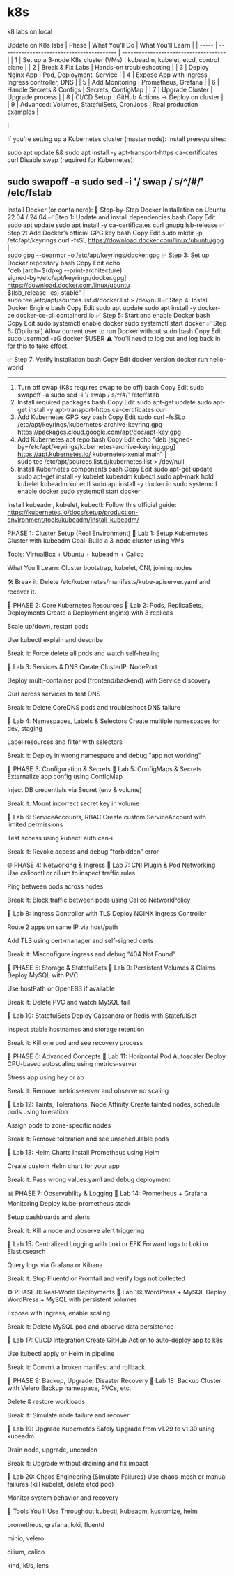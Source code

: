 # k8s
k8 labs on local 




Update on K8s labs 
| Phase | What You'll Do                            | What You'll Learn                     |
| ----- | ----------------------------------------- | ------------------------------------- |
| 1     | Set up a 3-node K8s cluster (VMs)         | kubeadm, kubelet, etcd, control plane |
| 2     | Break & Fix Labs                          | Hands-on troubleshooting              |
| 3     | Deploy Nginx App                          | Pod, Deployment, Service              |
| 4     | Expose App with Ingress                   | Ingress controller, DNS               |
| 5     | Add Monitoring                            | Prometheus, Grafana                   |
| 6     | Handle Secrets & Configs                  | Secrets, ConfigMap                    |
| 7     | Upgrade Cluster                           | Upgrade process                       |
| 8     | CI/CD Setup                               | GitHub Actions → Deploy on cluster    |
| 9     | Advanced: Volumes, StatefulSets, CronJobs | Real production examples              |



I

If you're setting up a Kubernetes cluster (master node):
Install prerequisites:


sudo apt update && sudo apt install -y apt-transport-https ca-certificates curl
Disable swap (required for Kubernetes):

sudo swapoff -a
sudo sed -i '/ swap / s/^/#/' /etc/fstab
------------------------------------------------------------------------------------------------------------

Install Docker (or containerd):
🐳 Step-by-Step Docker Installation on Ubuntu 22.04 / 24.04
✅ Step 1: Update and install dependencies
bash
Copy
Edit
sudo apt update
sudo apt install -y ca-certificates curl gnupg lsb-release
✅ Step 2: Add Docker’s official GPG key
bash
Copy
Edit
sudo mkdir -p /etc/apt/keyrings
curl -fsSL https://download.docker.com/linux/ubuntu/gpg | \
  sudo gpg --dearmor -o /etc/apt/keyrings/docker.gpg
✅ Step 3: Set up Docker repository
bash
Copy
Edit
echo \
  "deb [arch=$(dpkg --print-architecture) \
  signed-by=/etc/apt/keyrings/docker.gpg] \
  https://download.docker.com/linux/ubuntu \
  $(lsb_release -cs) stable" | \
  sudo tee /etc/apt/sources.list.d/docker.list > /dev/null
✅ Step 4: Install Docker Engine
bash
Copy
Edit
sudo apt update
sudo apt install -y docker-ce docker-ce-cli containerd.io
✅ Step 5: Start and enable Docker
bash
Copy
Edit
sudo systemctl enable docker
sudo systemctl start docker
✅ Step 6: (Optional) Allow current user to run Docker without sudo
bash
Copy
Edit
sudo usermod -aG docker $USER
⚠️ You’ll need to log out and log back in for this to take effect.

✅ Step 7: Verify installation
bash
Copy
Edit
docker version
docker run hello-world

-----------------------------------------------------------------------------------------------


1. Turn off swap (K8s requires swap to be off)
bash
Copy
Edit
sudo swapoff -a
sudo sed -i '/ swap / s/^/#/' /etc/fstab
2. Install required packages
bash
Copy
Edit
sudo apt-get update
sudo apt-get install -y apt-transport-https ca-certificates curl
3. Add Kubernetes GPG key
bash
Copy
Edit
sudo curl -fsSLo /etc/apt/keyrings/kubernetes-archive-keyring.gpg https://packages.cloud.google.com/apt/doc/apt-key.gpg
4. Add Kubernetes apt repo
bash
Copy
Edit
echo "deb [signed-by=/etc/apt/keyrings/kubernetes-archive-keyring.gpg] https://apt.kubernetes.io/ kubernetes-xenial main" | \
sudo tee /etc/apt/sources.list.d/kubernetes.list > /dev/null
5. Install Kubernetes components
bash
Copy
Edit
sudo apt-get update
sudo apt-get install -y kubelet kubeadm kubectl
sudo apt-mark hold kubelet kubeadm kubectl
sudo apt install -y docker.io
sudo systemctl enable docker
sudo systemctl start docker

Install kubeadm, kubelet, kubectl:
Follow this official guide: https://kubernetes.io/docs/setup/production-environment/tools/kubeadm/install-kubeadm/



PHASE 1: Cluster Setup (Real Environment)
🔹 Lab 1: Setup Kubernetes Cluster with kubeadm
Goal: Build a 3-node cluster using VMs

Tools: VirtualBox + Ubuntu + kubeadm + Calico

What You’ll Learn: Cluster bootstrap, kubelet, CNI, joining nodes

🛠️ Break it: Delete /etc/kubernetes/manifests/kube-apiserver.yaml and recover it.

🔧 PHASE 2: Core Kubernetes Resources
🔹 Lab 2: Pods, ReplicaSets, Deployments
Create a Deployment (nginx) with 3 replicas

Scale up/down, restart pods

Use kubectl explain and describe

Break it: Force delete all pods and watch self-healing

🔹 Lab 3: Services & DNS
Create ClusterIP, NodePort

Deploy multi-container pod (frontend/backend) with Service discovery

Curl across services to test DNS

Break it: Delete CoreDNS pods and troubleshoot DNS failure

🔹 Lab 4: Namespaces, Labels & Selectors
Create multiple namespaces for dev, staging

Label resources and filter with selectors

Break it: Deploy in wrong namespace and debug "app not working"

🔐 PHASE 3: Configuration & Secrets
🔹 Lab 5: ConfigMaps & Secrets
Externalize app config using ConfigMap

Inject DB credentials via Secret (env & volume)

Break it: Mount incorrect secret key in volume

🔹 Lab 6: ServiceAccounts, RBAC
Create custom ServiceAccount with limited permissions

Test access using kubectl auth can-i

Break it: Revoke access and debug “forbidden” error

🌐 PHASE 4: Networking & Ingress
🔹 Lab 7: CNI Plugin & Pod Networking
Use calicoctl or cilium to inspect traffic rules

Ping between pods across nodes

Break it: Block traffic between pods using Calico NetworkPolicy

🔹 Lab 8: Ingress Controller with TLS
Deploy NGINX Ingress Controller

Route 2 apps on same IP via host/path

Add TLS using cert-manager and self-signed certs

Break it: Misconfigure ingress and debug “404 Not Found”

💾 PHASE 5: Storage & StatefulSets
🔹 Lab 9: Persistent Volumes & Claims
Deploy MySQL with PVC

Use hostPath or OpenEBS if available

Break it: Delete PVC and watch MySQL fail

🔹 Lab 10: StatefulSets
Deploy Cassandra or Redis with StatefulSet

Inspect stable hostnames and storage retention

Break it: Kill one pod and see recovery process

🧠 PHASE 6: Advanced Concepts
🔹 Lab 11: Horizontal Pod Autoscaler
Deploy CPU-based autoscaling using metrics-server

Stress app using hey or ab

Break it: Remove metrics-server and observe no scaling

🔹 Lab 12: Taints, Tolerations, Node Affinity
Create tainted nodes, schedule pods using toleration

Assign pods to zone-specific nodes

Break it: Remove toleration and see unschedulable pods

🔹 Lab 13: Helm Charts
Install Prometheus using Helm

Create custom Helm chart for your app

Break it: Pass wrong values.yaml and debug deployment

📊 PHASE 7: Observability & Logging
🔹 Lab 14: Prometheus + Grafana Monitoring
Deploy kube-prometheus stack

Setup dashboards and alerts

Break it: Kill a node and observe alert triggering

🔹 Lab 15: Centralized Logging with Loki or EFK
Forward logs to Loki or Elasticsearch

Query logs via Grafana or Kibana

Break it: Stop Fluentd or Promtail and verify logs not collected

⚙️ PHASE 8: Real-World Deployments
🔹 Lab 16: WordPress + MySQL
Deploy WordPress + MySQL with persistent volumes

Expose with Ingress, enable scaling

Break it: Delete MySQL pod and observe data persistence

🔹 Lab 17: CI/CD Integration
Create GitHub Action to auto-deploy app to k8s

Use kubectl apply or Helm in pipeline

Break it: Commit a broken manifest and rollback

🔁 PHASE 9: Backup, Upgrade, Disaster Recovery
🔹 Lab 18: Backup Cluster with Velero
Backup namespace, PVCs, etc.

Delete & restore workloads

Break it: Simulate node failure and recover

🔹 Lab 19: Upgrade Kubernetes Safely
Upgrade from v1.29 to v1.30 using kubeadm

Drain node, upgrade, uncordon

Break it: Upgrade without draining and fix impact

🔹 Lab 20: Chaos Engineering (Simulate Failures)
Use chaos-mesh or manual failures (kill kubelet, delete etcd pod)

Monitor system behavior and recovery

🧰 Tools You’ll Use Throughout
kubectl, kubeadm, kustomize, helm

prometheus, grafana, loki, fluentd

minio, velero

cilium, calico

kind, k9s, lens
